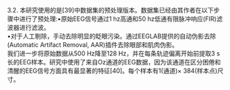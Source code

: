 3.2. 本研究使用的是[39]中数据集的预处理版本。数据集已经由其作者在以下步骤中进行了预处理:•原始EEG信号通过1 hz高通和50 hz低通有限脉冲响应(FIR)滤波器进行滤波。  
•对于人工剔除，手动去除明显的眨眼污染。通过EEGLAB提供的自动伪影去除(Automatic Artifact Removal, AAR)插件去除眼部和肌肉伪影。  
我们进一步将原始数据从500 Hz降至128 Hz，并在每条轨迹偏离开始前提取3 s长的EEG样本。研究中使用了来自Oz通道的EEG数据，因为该通道在区分困倦和清醒的EEG信号方面具有最显著的特征[40]。每个样本有1(通道)× 384(样本点)尺寸。
